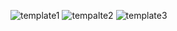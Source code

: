 ![template1](https://github.com/ROOGER963/boardjobs/blob/main/tercero/pv/img/templates/template1.png)
![tempalte2](https://github.com/ROOGER963/boardjobs/blob/main/tercero/pv/img/templates/template2.png)
![template3](https://github.com/ROOGER963/boardjobs/blob/main/tercero/pv/img/templates/template3.png)
